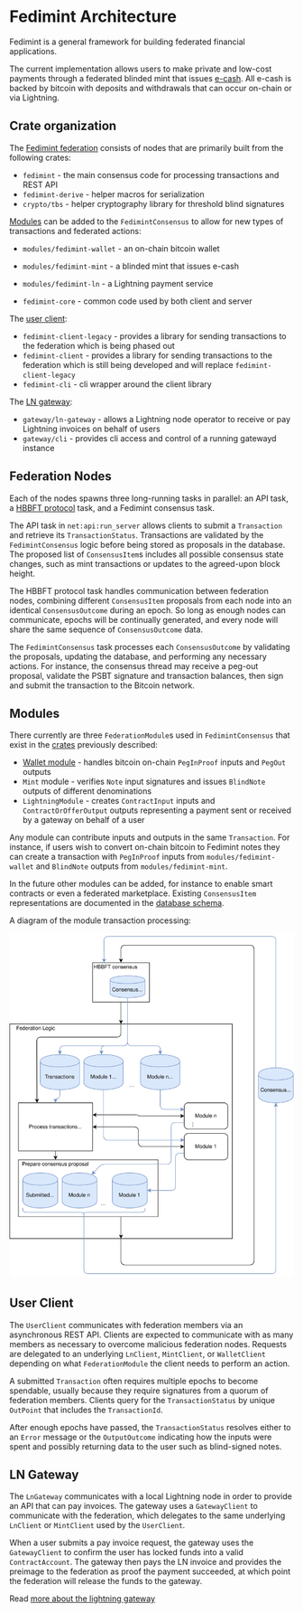 # Fedimint Architecture

Fedimint is a general framework for building federated financial applications.

The current implementation allows users to make private and low-cost payments through a federated blinded mint that issues [e-cash](https://en.wikipedia.org/wiki/Ecash).
All e-cash is backed by bitcoin with deposits and withdrawals that can occur on-chain or via Lightning.

## Crate organization
The [Fedimint federation](#Federation-Nodes) consists of nodes that are primarily built from the following crates:
* `fedimint` - the main consensus code for processing transactions and REST API
* `fedimint-derive` - helper macros for serialization
* `crypto/tbs` - helper cryptography library for threshold blind signatures

[Modules](#Modules) can be added to the `FedimintConsensus` to allow for new types of transactions and federated actions:
* `modules/fedimint-wallet` - an on-chain bitcoin wallet
* `modules/fedimint-mint` - a blinded mint that issues e-cash
* `modules/fedimint-ln` - a Lightning payment service

* `fedimint-core` - common code used by both client and server

The [user client](#User-Client):
* `fedimint-client-legacy` - provides a library for sending transactions to the federation which is being phased out
* `fedimint-client` - provides a library for sending transactions to the federation which is still being developed and will replace `fedimint-client-legacy` 
* `fedimint-cli` - cli wrapper around the client library

The [LN gateway](#LN-Gateway):
* `gateway/ln-gateway` - allows a Lightning node operator to receive or pay Lightning invoices on behalf of users
* `gateway/cli` - provides cli access and control of a running gatewayd instance

## Federation Nodes
Each of the nodes spawns three long-running tasks in parallel: an API task, a [HBBFT protocol](https://docs.rs/hbbft/latest/hbbft/) task, and a Fedimint consensus task.

The API task in `net:api:run_server` allows clients to submit a `Transaction` and retrieve its `TransactionStatus`.
Transactions are validated by the `FedimintConsensus` logic before being stored as proposals in the database.
The proposed list of `ConsensusItem`s includes all possible consensus state changes, such as mint transactions or updates to the agreed-upon block height.

The HBBFT protocol task handles communication between federation nodes, combining different `ConsensusItem` proposals from each node into an identical `ConsensusOutcome` during an epoch.
So long as enough nodes can communicate, epochs will be continually generated, and every node will share the same sequence of `ConsensusOutcome` data.

The `FedimintConsensus` task processes each `ConsensusOutcome` by validating the proposals, updating the database, and performing any necessary actions.
For instance, the consensus thread may receive a peg-out proposal, validate the PSBT signature and transaction balances, then sign and submit the transaction to the Bitcoin network.

## Modules
There currently are three `FederationModule`s used in `FedimintConsensus` that exist in the [crates](#Crate-organization) previously described:
* [Wallet module](wallet_module.md) - handles bitcoin on-chain `PegInProof` inputs and `PegOut` outputs
* `Mint` module - verifies `Note` input signatures and issues `BlindNote` outputs of different denominations
* `LightningModule` - creates `ContractInput` inputs and `ContractOrOfferOutput` outputs representing a payment sent or received by a gateway on behalf of a user

Any module can contribute inputs and outputs in the same `Transaction`.
For instance, if users wish to convert on-chain bitcoin to Fedimint notes they can create a transaction with `PegInProof` inputs from `modules/fedimint-wallet`  and `BlindNote` outputs from `modules/fedimint-mint`.

In the future other modules can be added, for instance to enable smart contracts or even a federated marketplace.
Existing `ConsensusItem` representations are documented in the [database schema](database.md).

A diagram of the module transaction processing:

![Control and data flow in Fedimint](./architecture.svg)

## User Client
The `UserClient` communicates with federation members via an asynchronous REST API.
Clients are expected to communicate with as many members as necessary to overcome malicious federation nodes.
Requests are delegated to an underlying `LnClient`, `MintClient`, or `WalletClient` depending on what `FederationModule` the client needs to perform an action.

A submitted `Transaction` often requires multiple epochs to become spendable, usually because they require signatures from a quorum of federation members.
Clients query for the `TransactionStatus` by unique `OutPoint` that includes the `TransactionId`.

After enough epochs have passed, the `TransactionStatus` resolves either to an `Error` message or the `OutputOutcome` indicating how the inputs were spent and possibly returning data to the user such as blind-signed notes.

## LN Gateway
The `LnGateway` communicates with a local Lightning node in order to provide an API that can pay invoices.
The gateway uses a `GatewayClient` to communicate with the federation, which delegates to the same underlying `LnClient` or `MintClient` used by the `UserClient`.

When a user submits a pay invoice request, the gateway uses the `GatewayClient` to confirm the user has locked funds into a valid `ContractAccount`.
The gateway then pays the LN invoice and provides the preimage to the federation as proof the payment succeeded, at which point the federation will release the funds to the gateway.

Read [more about the lightning gateway](./gateway.md)
